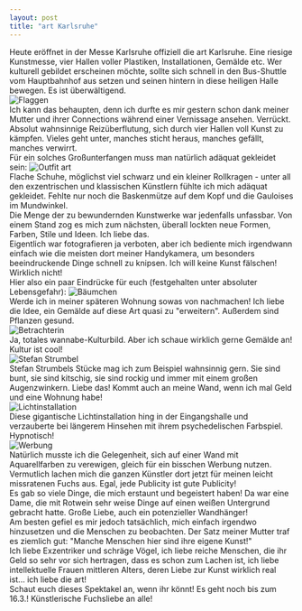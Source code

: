 ```yaml
---
layout: post
title: "art Karlsruhe"
---
```


Heute eröffnet in der Messe Karlsruhe offiziell die art Karlsruhe. Eine riesige Kunstmesse, vier Hallen voller Plastiken, Installationen, Gemälde etc. Wer kulturell gebildet erscheinen möchte, sollte sich schnell in den Bus-Shuttle vom Hauptbahnhof aus setzen und seinen hintern in diese heiligen Halle bewegen. Es ist überwältigend.  
![Flaggen](https://farm4.staticflickr.com/3726/13124345645_4da94a8e7e_c.jpg)  
Ich kann das behaupten, denn ich durfte es mir gestern schon dank meiner Mutter und ihrer Connections während einer Vernissage ansehen. 
Verrückt. Absolut wahnsinnige Reizüberflutung, sich durch vier Hallen voll Kunst zu kämpfen. Vieles geht unter, manches sticht heraus, manches gefällt, manches verwirrt.  
Für ein solches Großunterfangen muss man natürlich adäquat gekleidet sein: 
![Outfit art](https://farm8.staticflickr.com/7381/13124344185_17ecf3297a_c.jpg)  
Flache Schuhe, möglichst viel schwarz und ein kleiner Rollkragen - unter all den exzentrischen und klassischen Künstlern fühlte ich mich adäquat gekleidet. Fehlte nur noch die Baskenmütze auf dem Kopf und die Gauloises im Mundwinkel.  
Die Menge der zu bewundernden Kunstwerke war jedenfalls unfassbar. Von einem Stand zog es mich zum nächsten, überall lockten neue Formen, Farben, Stile und Ideen. Ich liebe das.  
Eigentlich war fotografieren ja verboten, aber ich bediente mich irgendwann einfach wie die meisten dort meiner Handykamera, um besonders beeindruckende Dinge schnell zu knipsen. Ich will keine Kunst fälschen! Wirklich nicht!  
Hier also ein paar Eindrücke für euch (festgehalten unter absoluter Lebensgefahr): 
![Bäumchen](https://farm4.staticflickr.com/3755/13124985213_6768cb15e0_c.jpg)  
Werde ich in meiner späteren Wohnung sowas von nachmachen! Ich liebe die Idee, ein Gemälde auf diese Art quasi zu "erweitern". Außerdem sind Pflanzen gesund.  
![Betrachterin](https://farm8.staticflickr.com/7409/13124985013_b8a16d81dd_c.jpg)  
Ja, totales wannabe-Kulturbild. Aber ich schaue wirklich gerne Gemälde an! Kultur ist cool!  
![Stefan Strumbel](https://farm8.staticflickr.com/7391/13124624804_41d28a2357_c.jpg)  
Stefan Strumbels Stücke mag ich zum Beispiel wahnsinnig gern. Sie sind bunt, sie sind kitschig, sie sind rockig und immer mit einem großen Augenzwinkern. Liebe das! Kommt auch an meine Wand, wenn ich mal Geld und eine Wohnung habe!  
![Lichtinstallation](http://farm8.staticflickr.com/7376/13125157244_0773e6ec56_c.jpg)    
Diese gigantische Lichtinstallation hing in der Eingangshalle und verzauberte bei längerem Hinsehen mit ihrem psychedelischen Farbspiel. Hypnotisch!  
![Werbung](https://farm4.staticflickr.com/3706/13124626814_c5f2be8c65_c.jpg)  
Natürlich musste ich die Gelegenheit, sich auf einer Wand mit Aquarellfarben zu verewigen, gleich für ein bisschen Werbung nutzen. Vermutlich lachen mich die ganzen Künstler dort jetzt für meinen leicht missratenen Fuchs aus. Egal, jede Publicity ist gute Publicity!  
Es gab so viele Dinge, die mich erstaunt und begeistert haben! Da war eine Dame, die mit Rotwein sehr weise Dinge auf einen weißen Untergrund gebracht hatte. Große Liebe, auch ein potenzieller Wandhänger!  
Am besten gefiel es mir jedoch tatsächlich, mich einfach irgendwo hinzusetzen und die Menschen zu beobachten. Der Satz meiner Mutter traf es ziemlich gut: "Manche Menschen hier sind ihre eigene Kunst!"  
Ich liebe Exzentriker und schräge Vögel, ich liebe reiche Menschen, die ihr Geld so sehr vor sich hertragen, dass es schon zum Lachen ist, ich liebe intellektuelle Frauen mittleren Alters, deren Liebe zur Kunst wirklich real ist... ich liebe die art!  
Schaut euch dieses Spektakel an, wenn ihr könnt! Es geht noch bis zum 16.3.!
Künstlerische Fuchsliebe an alle!

